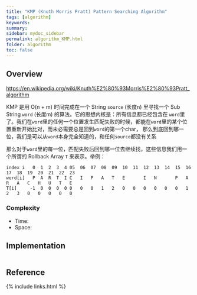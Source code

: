 ```yaml
---
title: "KMP (Knuth Morris Pratt) Pattern Searching Algorithm"
tags: [algorithm]
keywords:
summary:
sidebar: mydoc_sidebar
permalink: algorithm_KMP.html
folder: algorithm
toc: false
---
```


## Overview
https://en.wikipedia.org/wiki/Knuth%E2%80%93Morris%E2%80%93Pratt_algorithm

KMP 是用 O(n + m) 时间完成在一个 String `source` (长度n) 里寻找一个 Sub String `word` (长度m) 的算法。它的思想内核是：所有信息都已经包含在
`word`里了。我们在`word`里的任何一个位置发生匹配失败的时候，都能在`word`里的某个位置重新开始比对，而未必需要总是回到`word`的第一个char，
那么到底回到哪一位，我们是可以从`word`本身完全知道的，和任何`source`都没有关系

那么对于`word`里的每一位，匹配失败后回到哪一位去继续找，这些信息我们用一个所谓的 Rollback Array `T` 来表示。举例：
```
index i   0	 1  2  3  4	05	06	07	08	09	10	11	12	13	14	15	16	17	18	19	20	21	22	23
word[i]   P	 A  R  T  I	C	I	P	A	T	E		I	N		P	A	R	A	C	H	U	T	E
T[i]     -1  0  0  0  0	0	0	0	1	2	0	0	0	0	0	0	1	2	3	0	0	0	0	0
```


### Complexity
* Time: 
* Space: 

## Implementation

```java

```

## Reference

{% include links.html %}
